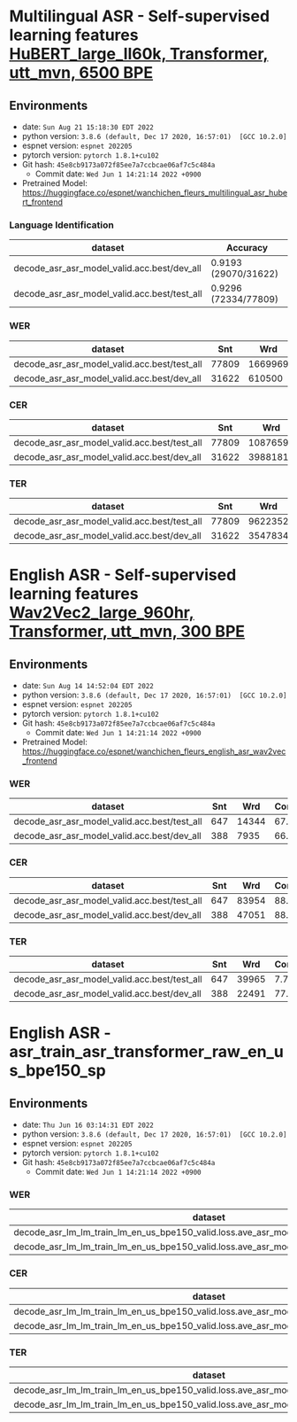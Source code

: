 <!-- Generated by scripts/utils/show_asr_result.sh -->
# Multilingual ASR - Self-supervised learning features [HuBERT_large_ll60k, Transformer, utt_mvn, 6500 BPE](conf/train_asr_hubert_large_ll60k_transformer.yaml)

## Environments
- date: `Sun Aug 21 15:18:30 EDT 2022`
- python version: `3.8.6 (default, Dec 17 2020, 16:57:01)  [GCC 10.2.0]`
- espnet version: `espnet 202205`
- pytorch version: `pytorch 1.8.1+cu102`
- Git hash: `45e8cb9173a072f85ee7a7ccbcae06af7c5c484a`
  - Commit date: `Wed Jun 1 14:21:14 2022 +0900`
- Pretrained Model: https://huggingface.co/espnet/wanchichen_fleurs_multilingual_asr_hubert_frontend

### Language Identification
|dataset|Accuracy|
|---|---|
|decode_asr_asr_model_valid.acc.best/dev_all|0.9193 (29070/31622)|
|decode_asr_asr_model_valid.acc.best/test_all|0.9296 (72334/77809)|


### WER

|dataset|Snt|Wrd|Corr|Sub|Del|Ins|Err|S.Err|
|---|---|---|---|---|---|---|---|---|
|decode_asr_asr_model_valid.acc.best/test_all|77809|1669969|54.2|38.1|7.8|4.0|49.9|99.7|
|decode_asr_asr_model_valid.acc.best/dev_all|31622|610500|53.4|38.7|7.9|3.5|50.1|99.5|

### CER

|dataset|Snt|Wrd|Corr|Sub|Del|Ins|Err|S.Err|
|---|---|---|---|---|---|---|---|---|
|decode_asr_asr_model_valid.acc.best/test_all|77809|10876592|85.1|7.4|7.5|3.2|18.0|99.7|
|decode_asr_asr_model_valid.acc.best/dev_all|31622|3988181|84.7|7.7|7.7|2.8|18.1|99.5|

### TER

|dataset|Snt|Wrd|Corr|Sub|Del|Ins|Err|S.Err|
|---|---|---|---|---|---|---|---|---|
|decode_asr_asr_model_valid.acc.best/test_all|77809|9622352|82.8|9.2|8.0|3.4|20.6|99.7|
|decode_asr_asr_model_valid.acc.best/dev_all|31622|3547834|82.4|9.4|8.2|3.0|20.6|99.5|

# English ASR - Self-supervised learning features [Wav2Vec2_large_960hr, Transformer, utt_mvn, 300 BPE](conf/train_asr_wav2vec_960h_transformer.yaml)

## Environments
- date: `Sun Aug 14 14:52:04 EDT 2022`
- python version: `3.8.6 (default, Dec 17 2020, 16:57:01)  [GCC 10.2.0]`
- espnet version: `espnet 202205`
- pytorch version: `pytorch 1.8.1+cu102`
- Git hash: `45e8cb9173a072f85ee7a7ccbcae06af7c5c484a`
  - Commit date: `Wed Jun 1 14:21:14 2022 +0900`
- Pretrained Model: https://huggingface.co/espnet/wanchichen_fleurs_english_asr_wav2vec_frontend

### WER

|dataset|Snt|Wrd|Corr|Sub|Del|Ins|Err|S.Err|
|---|---|---|---|---|---|---|---|---|
|decode_asr_asr_model_valid.acc.best/test_all|647|14344|67.1|29.4|3.5|4.6|37.5|99.8|
|decode_asr_asr_model_valid.acc.best/dev_all|388|7935|66.8|29.7|3.6|5.0|38.2| 99.0|

### CER

|dataset|Snt|Wrd|Corr|Sub|Del|Ins|Err|S.Err|
|---|---|---|---|---|---|---|---|---|
|decode_asr_asr_model_valid.acc.best/test_all|647|83954|88.6|5.4|6.0|4.8|16.2|99.8|
|decode_asr_asr_model_valid.acc.best/dev_all|388|47051|88.1|6.0|5.9|4.4|16.3|99.0|

### TER

|dataset|Snt|Wrd|Corr|Sub|Del|Ins|Err|S.Err|
|---|---|---|---|---|---|---|---|---|
|decode_asr_asr_model_valid.acc.best/test_all|647|39965|7.7|14.9|7.4|4.1|26.4|99.8|
|decode_asr_asr_model_valid.acc.best/dev_all|388|22491|77.3|15.2|7.5|3.8|26.5|99.0|

# English ASR - asr_train_asr_transformer_raw_en_us_bpe150_sp

## Environments
- date: `Thu Jun 16 03:14:31 EDT 2022`
- python version: `3.8.6 (default, Dec 17 2020, 16:57:01)  [GCC 10.2.0]`
- espnet version: `espnet 202205`
- pytorch version: `pytorch 1.8.1+cu102`
- Git hash: `45e8cb9173a072f85ee7a7ccbcae06af7c5c484a`
  - Commit date: `Wed Jun 1 14:21:14 2022 +0900`

### WER

|dataset|Snt|Wrd|Corr|Sub|Del|Ins|Err|S.Err|
|---|---|---|---|---|---|---|---|---|
|decode_asr_lm_lm_train_lm_en_us_bpe150_valid.loss.ave_asr_model_valid.acc.ave/dev_en_us|388|7935|5.8|84.3|10.0|7.6|101.8|100.0|
|decode_asr_lm_lm_train_lm_en_us_bpe150_valid.loss.ave_asr_model_valid.acc.ave/test_en_us|647|14344|6.0|83.7|10.2|7.6|101.6|100.0|

### CER

|dataset|Snt|Wrd|Corr|Sub|Del|Ins|Err|S.Err|
|---|---|---|---|---|---|---|---|---|
|decode_asr_lm_lm_train_lm_en_us_bpe150_valid.loss.ave_asr_model_valid.acc.ave/dev_en_us|388|47051|41.3|26.5|32.3|6.6|65.3|100.0|
|decode_asr_lm_lm_train_lm_en_us_bpe150_valid.loss.ave_asr_model_valid.acc.ave/test_en_us|647|83954|41.2|26.1|32.7|6.6|65.4|100.0|

### TER

|dataset|Snt|Wrd|Corr|Sub|Del|Ins|Err|S.Err|
|---|---|---|---|---|---|---|---|---|
|decode_asr_lm_lm_train_lm_en_us_bpe150_valid.loss.ave_asr_model_valid.acc.ave/dev_en_us|388|28381|28.0|60.1|11.8|16.4|88.4|100.0|
|decode_asr_lm_lm_train_lm_en_us_bpe150_valid.loss.ave_asr_model_valid.acc.ave/test_en_us|647|50313|27.9|60.6|11.5|16.4|88.6|100.0|

